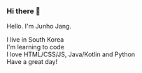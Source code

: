 ### Hi there 👋

Hello. I'm Junho Jang.

I live in South Korea  
I'm learning to code  
I love HTML/CSS/JS, Java/Kotlin and Python  
Have a great day!
